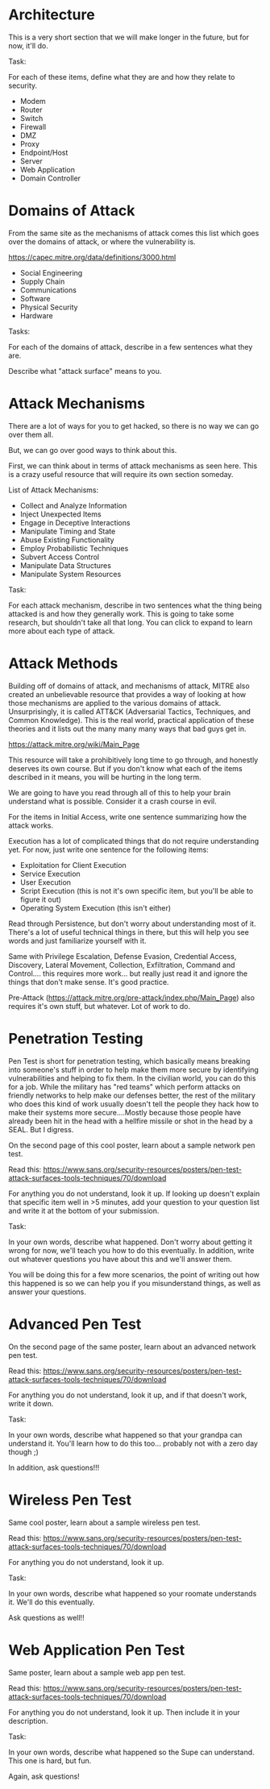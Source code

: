# Architecture

This is a very short section that we will make longer in the future, but for now, it'll do.

Task: 

For each of these items, define what they are and how they relate to security.

* Modem
* Router
* Switch
* Firewall
* DMZ
* Proxy
* Endpoint/Host
* Server
* Web Application
* Domain Controller

# Domains of Attack
From the same site as the mechanisms of attack comes this list which goes over the domains of attack, or where the vulnerability is. 

https://capec.mitre.org/data/definitions/3000.html

* Social Engineering
* Supply Chain
* Communications
* Software
* Physical Security
* Hardware

Tasks: 

For each of the domains of attack, describe in a few sentences what they are. 

Describe what "attack surface" means to you.

# Attack Mechanisms

There are a lot of ways for you to get hacked, so there is no way we can go over them all. 

But, we can go over good ways to think about this. 

First, we can think about in terms of attack mechanisms as seen here. This is a crazy useful resource that will require its own section someday.

List of Attack Mechanisms:

* Collect and Analyze Information 
* Inject Unexpected Items 
* Engage in Deceptive Interactions 
* Manipulate Timing and State
* Abuse Existing Functionality
* Employ Probabilistic Techniques 
* Subvert Access Control 
* Manipulate Data Structures 
* Manipulate System Resources 

Task: 

For each attack mechanism, describe in two sentences what the thing being attacked is and how they generally work. This is going to take some research, but shouldn't take all that long. You can click to expand to learn more about each type of attack. 

# Attack Methods

Building off of domains of attack, and mechanisms of attack, MITRE also created an unbelievable resource that provides a way of looking at how those mechanisms are applied to the various domains of attack. Unsurprisingly, it is called ATT&CK (Adversarial Tactics, Techniques, and Common Knowledge). This is the real world, practical application of these theories and it lists out the many many many ways that bad guys get in. 

https://attack.mitre.org/wiki/Main_Page

This resource will take a prohibitively long time to go through, and honestly deserves its own course. But if you don't know what each of the items described in it means, you will be hurting in the long term.

We are going to have you read through all of this to help your brain understand what is possible. Consider it a crash course in evil.

For the items in Initial Access, write one sentence summarizing how the attack works. 

Execution has a lot of complicated things that do not require understanding yet. For now, just write one sentence for the following items:
* Exploitation for Client Execution
* Service Execution
* User Execution
* Script Execution (this is not it's own specific item, but you'll be able to figure it out)
* Operating System Execution (this isn't either)

Read through Persistence, but don't worry about understanding most of it. There's a lot of useful technical things in there, but this will help you see words and just familiarize yourself with it.

Same with Privilege Escalation, Defense Evasion, Credential Access, Discovery, Lateral Movement, Collection, Exfiltration, Command and Control.... this requires more work... but really just read it and ignore the things that don't make sense. It's good practice. 

Pre-Attack (https://attack.mitre.org/pre-attack/index.php/Main_Page) also requires it's own stuff, but whatever. Lot of work to do.
# Penetration Testing

Pen Test is short for penetration testing, which basically means breaking into someone's stuff in order to help make them more secure by identifying vulnerabilities and helping to fix them. In the civilian world, you can do this for a job. While the military has "red teams" which perform attacks on friendly networks to help make our defenses better, the rest of the military who does this kind of work usually doesn't tell the people they hack how to make their systems more secure....Mostly because those people have already been hit in the head with a hellfire missile or shot in the head by a SEAL. But I digress.

On the second page of this cool poster, learn about a sample network pen test.

Read this: https://www.sans.org/security-resources/posters/pen-test-attack-surfaces-tools-techniques/70/download

For anything you do not understand, look it up. If looking up doesn't explain that specific item well in >5 minutes, add your question to your question list and write it at the bottom of your submission.

Task:

In your own words, describe what happened. Don't worry about getting it wrong for now, we'll teach you how to do this eventually. In addition, write out whatever questions you have about this and we'll answer them.

You will be doing this for a few more scenarios, the point of writing out how this happened is so we can help you if you misunderstand things, as well as answer your questions.

# Advanced Pen Test
On the second page of the same poster, learn about an advanced network pen test.

Read this: https://www.sans.org/security-resources/posters/pen-test-attack-surfaces-tools-techniques/70/download

For anything you do not understand, look it up, and if that doesn't work, write it down.

Task:

In your own words, describe what happened so that your grandpa can understand it. You'll learn how to do this too... probably not with a zero day though ;)

In addition, ask questions!!!

# Wireless Pen Test
Same cool poster, learn about a sample wireless pen test.

Read this: https://www.sans.org/security-resources/posters/pen-test-attack-surfaces-tools-techniques/70/download

For anything you do not understand, look it up.

Task:

In your own words, describe what happened so your roomate understands it. We'll do this eventually.

Ask questions as well!!

# Web Application Pen Test

Same poster, learn about a sample web app pen test. 

Read this: https://www.sans.org/security-resources/posters/pen-test-attack-surfaces-tools-techniques/70/download

For anything you do not understand, look it up. Then include it in your description.

Task:

In your own words, describe what happened so the Supe can understand. This one is hard, but fun.

Again, ask questions!

